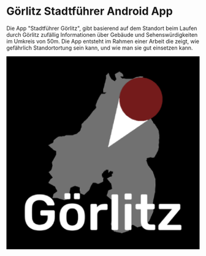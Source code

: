 # Görlitz Stadtführer Android App
Die App "Stadtführer Görlitz", gibt basierend auf dem Standort beim Laufen durch Görlitz zufällig Informationen über Gebäude und Sehenswürdigkeiten im Umkreis von 50m. Die App entsteht im Rahmen einer Arbeit die zeigt, wie gefährlich Standortortung sein kann, und wie man sie gut einsetzen kann.

![Logo](https://github.com/Emilthesleeper/stadtfuehrer/blob/main/app/src/main/ic_launcher-playstore.png?raw=true)
